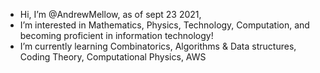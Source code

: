- Hi, I’m @AndrewMellow, as of sept 23 2021,
- I’m interested in Mathematics, Physics, Technology, Computation, and becoming proficient in information technology!
- I’m currently learning Combinatorics, Algorithms & Data structures, Coding Theory, Computational Physics, AWS
